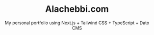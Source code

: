 <div align="center">
  <h1>Alachebbi.com</h1>
  <p>My personal portfolio using Next.js + Tailwind CSS + TypeScript + Dato CMS</p>
</div>
